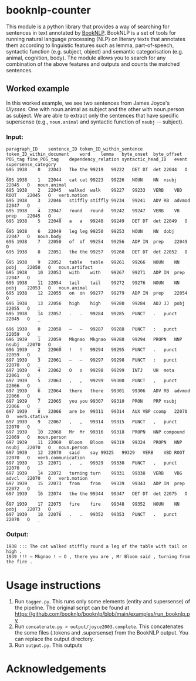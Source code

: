 # booknlp-counter

This module is a python library that provides a way of searching for sentences in text annotated by [BookNLP](https://github.com/booknlp/booknlp). BookNLP is a set of tools for running natural language processing (NLP) on literary texts that annotates them according to linguistic features such as lemma, part-of-speech, syntactic function (e.g. subject, object) and semantic categorisation (e.g. animal, cognition, body). The module allows you to search for any combination of the above features and outputs and counts the matched sentences.

## Worked example
<!-- give an example sentence, a short one, where you can see the value of the annotation: e.g. with animal subject --> 
In this worked example, we see two sentences from James Joyce's _Ulysses_. One with noun.animal as subject and the other with noun.person as subject. We are able to extract only the sentences that have specific supersense (e.g., `noun.animal` and syntactic function of `nsubj` -- subject).

### Input:
```
paragraph_ID	sentence_ID	token_ID_within_sentence	token_ID_within_document	word	lemma	byte_onset	byte_offset	POS_tag	fine_POS_tag	dependency_relation	syntactic_head_ID	event	supersense_category  
695	1938	0	22043	The	the	99219	99222	DET	DT	det	22044	O	_  
695	1938	1	22044	cat	cat	99223	99226	NOUN	NN	nsubj	22045	O	noun.animal  
695	1938	2	22045	walked	walk	99227	99233	VERB	VBD	ROOT	22045	O	verb.motion  
695	1938	3	22046	stiffly	stiffly	99234	99241	ADV	RB	advmod	22047	O	_  
695	1938	4	22047	round	round	99242	99247	VERB	VB	prep	22045	O	_  
695	1938	5	22048	a	a	99248	99249	DET	DT	det	22049	O	_  
695	1938	6	22049	leg	leg	99250	99253	NOUN	NN	dobj	22047	O	noun.body  
695	1938	7	22050	of	of	99254	99256	ADP	IN	prep	22049	O	_  
695	1938	8	22051	the	the	99257	99260	DET	DT	det	22052	O	_  
695	1938	9	22052	table	table	99261	99266	NOUN	NN	pobj	22050	O	noun.artifact  
695	1938	10	22053	with	with	99267	99271	ADP	IN	prep	22047	O	_  
695	1938	11	22054	tail	tail	99272	99276	NOUN	NN	pobj	22053	O	noun.animal  
695	1938	12	22055	on	on	99277	99279	ADP	IN	prep	22054	O	_  
695	1938	13	22056	high	high	99280	99284	ADJ	JJ	pobj	22055	O	_  
695	1938	14	22057	.	.	99284	99285	PUNCT	.	punct	22045	O	_  

696	1939	0	22058	—	—	99287	99288	PUNCT	:	punct	22059	O	_  
696	1939	1	22059	Mkgnao	Mkgnao	99288	99294	PROPN	NNP	nsubj	22070	O	_  
696	1939	2	22060	!	!	99294	99295	PUNCT	.	punct	22059	O	_  
697	1939	3	22061	—	—	99297	99298	PUNCT	:	punct	22070	O	_  
697	1939	4	22062	O	o	99298	99299	INTJ	UH	meta	22061	O	_  
697	1939	5	22063	,	,	99299	99300	PUNCT	,	punct	22066	O	_  
697	1939	6	22064	there	there	99301	99306	ADV	RB	advmod	22066	O	_
697	1939	7	22065	you	you	99307	99310	PRON	PRP	nsubj	22066	O	_
697	1939	8	22066	are	be	99311	99314	AUX	VBP	ccomp	22070	O	verb.stative
697	1939	9	22067	,	,	99314	99315	PUNCT	,	punct	22070	O	_
697	1939	10	22068	Mr	Mr	99316	99318	PROPN	NNP	compound	22069	O	noun.person
697	1939	11	22069	Bloom	Bloom	99319	99324	PROPN	NNP	nsubj	22070	O	noun.person
697	1939	12	22070	said	say	99325	99329	VERB	VBD	ROOT	22070	O	verb.communication
697	1939	13	22071	,	,	99329	99330	PUNCT	,	punct	22070	O	_
697	1939	14	22072	turning	turn	99331	99338	VERB	VBG	advcl	22070	O	verb.motion
697	1939	15	22073	from	from	99339	99343	ADP	IN	prep	22072	O	_
697	1939	16	22074	the	the	99344	99347	DET	DT	det	22075	O	_
697	1939	17	22075	fire	fire	99348	99352	NOUN	NN	pobj	22073	O	_
697	1939	18	22076	.	.	99352	99353	PUNCT	.	punct	22070	O	_
```
### Output:
```
1938 ::: The cat walked stiffly round a leg of the table with tail on high .  
1939 !!! — Mkgnao ! — O , there you are , Mr Bloom said , turning from the fire .
```

# Usage instructions

1. Run `tagger.py`. This runs only some elements (entity and supersense) of the pipeline. The original script can be found at https://github.com/booknlp/booknlp/blob/main/examples/run_booknlp.py
2. Run `concatenate.py > output/joyce2003.complete`. This concatenates the some files (.tokens and .supersense) from the BookNLP output. You can replace the output directory.
3. Run `output.py`. This outputs

# Acknowledgements


